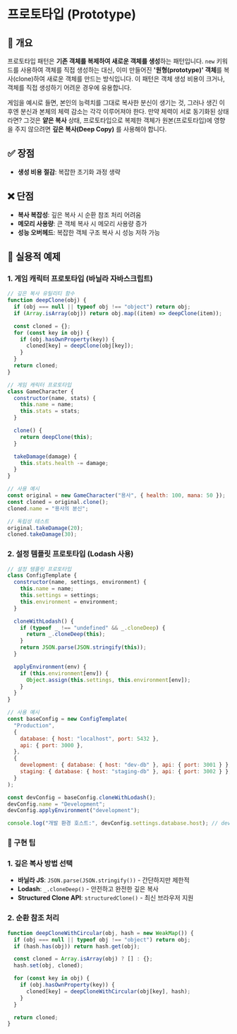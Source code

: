 # 프로토타입 (Prototype)

## 📖 개요

프로토타입 패턴은 **기존 객체를 복제하여 새로운 객체를 생성**하는 패턴입니다. `new` 키워드를 사용하여 객체를 직접 생성하는 대신, 이미 만들어진 **'원형(prototype)' 객체**를 복사(clone)하여 새로운 객체를 만드는 방식입니다. 이 패턴은 객체 생성 비용이 크거나, 객체를 직접 생성하기 어려운 경우에 유용합니다.

게임을 예시로 들면, 본인의 능력치를 그대로 복사한 분신이 생기는 것, 그러나 생긴 이후엔 분신과 본체의 체력 감소는 각각 이루어져야 한다. 만약 체력이 서로 동기화된 상태라면? 그것은 **얕은 복사** 상태, 프로토타입으로 복제한 객체가 원본(프로토타입)에 영향을 주지 않으려면 **깊은 복사(Deep Copy)** 를 사용해야 합니다.

## ✅ 장점

- **생성 비용 절감**: 복잡한 초기화 과정 생략

## ❌ 단점

- **복사 복잡성**: 깊은 복사 시 순환 참조 처리 어려움
- **메모리 사용량**: 큰 객체 복사 시 메모리 사용량 증가
- **성능 오버헤드**: 복잡한 객체 구조 복사 시 성능 저하 가능

## 🚀 실용적 예제

### 1. 게임 캐릭터 프로토타입 (바닐라 자바스크립트)

```javascript
// 깊은 복사 유틸리티 함수
function deepClone(obj) {
  if (obj === null || typeof obj !== "object") return obj;
  if (Array.isArray(obj)) return obj.map((item) => deepClone(item));

  const cloned = {};
  for (const key in obj) {
    if (obj.hasOwnProperty(key)) {
      cloned[key] = deepClone(obj[key]);
    }
  }
  return cloned;
}

// 게임 캐릭터 프로토타입
class GameCharacter {
  constructor(name, stats) {
    this.name = name;
    this.stats = stats;
  }

  clone() {
    return deepClone(this);
  }

  takeDamage(damage) {
    this.stats.health -= damage;
  }
}

// 사용 예시
const original = new GameCharacter("용사", { health: 100, mana: 50 });
const cloned = original.clone();
cloned.name = "용사의 분신";

// 독립성 테스트
original.takeDamage(20);
cloned.takeDamage(30);
```

### 2. 설정 템플릿 프로토타입 (Lodash 사용)

```javascript
// 설정 템플릿 프로토타입
class ConfigTemplate {
  constructor(name, settings, environment) {
    this.name = name;
    this.settings = settings;
    this.environment = environment;
  }

  cloneWithLodash() {
    if (typeof _ !== "undefined" && _.cloneDeep) {
      return _.cloneDeep(this);
    }
    return JSON.parse(JSON.stringify(this));
  }

  applyEnvironment(env) {
    if (this.environment[env]) {
      Object.assign(this.settings, this.environment[env]);
    }
  }
}

// 사용 예시
const baseConfig = new ConfigTemplate(
  "Production",
  {
    database: { host: "localhost", port: 5432 },
    api: { port: 3000 },
  },
  {
    development: { database: { host: "dev-db" }, api: { port: 3001 } },
    staging: { database: { host: "staging-db" }, api: { port: 3002 } },
  }
);

const devConfig = baseConfig.cloneWithLodash();
devConfig.name = "Development";
devConfig.applyEnvironment("development");

console.log("개발 환경 호스트:", devConfig.settings.database.host); // dev-db
```

### 🔧 구현 팁

### 1. **깊은 복사 방법 선택**

- **바닐라 JS**: `JSON.parse(JSON.stringify())` - 간단하지만 제한적
- **Lodash**: `_.cloneDeep()` - 안전하고 완전한 깊은 복사
- **Structured Clone API**: `structuredClone()` - 최신 브라우저 지원

### 2. **순환 참조 처리**

```javascript
function deepCloneWithCircular(obj, hash = new WeakMap()) {
  if (obj === null || typeof obj !== "object") return obj;
  if (hash.has(obj)) return hash.get(obj);

  const cloned = Array.isArray(obj) ? [] : {};
  hash.set(obj, cloned);

  for (const key in obj) {
    if (obj.hasOwnProperty(key)) {
      cloned[key] = deepCloneWithCircular(obj[key], hash);
    }
  }

  return cloned;
}
```
